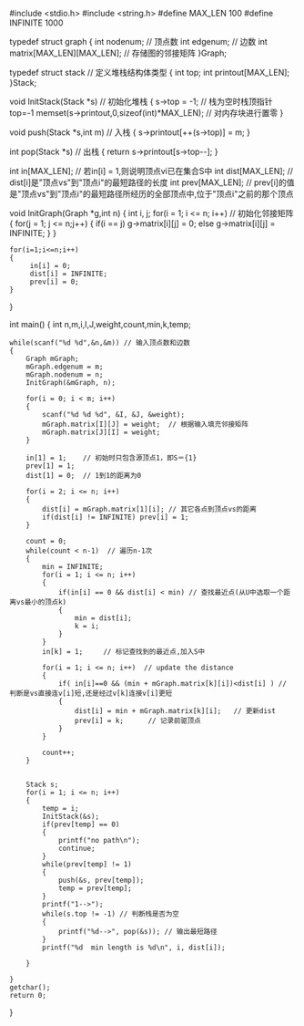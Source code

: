 #include <stdio.h>
#include <string.h>
#define MAX_LEN 100
#define INFINITE 1000

typedef struct graph
{
int nodenum; // 顶点数
int edgenum; // 边数
int matrix[MAX_LEN][MAX_LEN]; // 存储图的邻接矩阵
}Graph;

typedef struct stack // 定义堆栈结构体类型
{
int top;
int printout[MAX_LEN];
}Stack;

void InitStack(Stack *s) // 初始化堆栈
{
s->top = -1; // 栈为空时栈顶指针top=-1
memset(s->printout,0,sizeof(int)*MAX_LEN); // 对内存块进行置零
}

void push(Stack \*s,int m) // 入栈
{
s->printout[++(s->top)] = m;
}

int pop(Stack \*s) // 出栈
{
return s->printout[s->top--];
}

int in[MAX_LEN]; // 若in[i] = 1,则说明顶点vi已在集合S中
int dist[MAX_LEN]; // dist[i]是"顶点vs"到"顶点i"的最短路径的长度
int prev[MAX_LEN]; // prev[i]的值是"顶点vs"到"顶点i"的最短路径所经历的全部顶点中,位于"顶点i"之前的那个顶点

void InitGraph(Graph \*g,int n)
{
int i, j;
for(i = 1; i <= n; i++) // 初始化邻接矩阵
{
for(j = 1; j <= n;j++)
{
if(i == j) g->matrix[i][j] = 0;
else g->matrix[i][j] = INFINITE;
}
}

    for(i=1;i<=n;i++)
    {
         in[i] = 0;
         dist[i] = INFINITE;
         prev[i] = 0;
    }

}

int main()
{
int n,m,i,I,J,weight,count,min,k,temp;

    while(scanf("%d %d",&n,&m)) // 输入顶点数和边数
    {
        Graph mGraph;
        mGraph.edgenum = m;
        mGraph.nodenum = n;
        InitGraph(&mGraph, n);

        for(i = 0; i < m; i++)
        {
            scanf("%d %d %d", &I, &J, &weight);
            mGraph.matrix[I][J] = weight;  // 根据输入填充邻接矩阵
            mGraph.matrix[J][I] = weight;
        }

        in[1] = 1;    // 初始时只包含源顶点1，即S＝{1}
        prev[1] = 1;
        dist[1] = 0;  // 1到1的距离为0

        for(i = 2; i <= n; i++)
        {
            dist[i] = mGraph.matrix[1][i]; // 其它各点到顶点vs的距离
            if(dist[i] != INFINITE) prev[i] = 1;
        }

        count = 0;
        while(count < n-1)  // 遍历n-1次
        {
            min = INFINITE;
            for(i = 1; i <= n; i++)
            {
                if(in[i] == 0 && dist[i] < min) // 查找最近点(从U中选取一个距离vs最小的顶点k)
                {
                    min = dist[i];
                    k = i;
                }
            }
            in[k] = 1;     // 标记查找到的最近点,加入S中

            for(i = 1; i <= n; i++)  // update the distance
            {
                if( in[i]==0 && (min + mGraph.matrix[k][i])<dist[i] ) // 判断是vs直接连v[i]短,还是经过v[k]连接v[i]更短
                {
                    dist[i] = min + mGraph.matrix[k][i];   // 更新dist
                    prev[i] = k;      // 记录前驱顶点
                }
            }

            count++;
        }


        Stack s;
        for(i = 1; i <= n; i++)
        {
            temp = i;
            InitStack(&s);
            if(prev[temp] == 0)
            {
                printf("no path\n");
                continue;
            }
            while(prev[temp] != 1)
            {
                push(&s, prev[temp]);
                temp = prev[temp];
            }
            printf("1-->");
            while(s.top != -1) // 判断栈是否为空
            {
                printf("%d-->", pop(&s)); // 输出最短路径
            }
            printf("%d  min length is %d\n", i, dist[i]);

        }

    }
    getchar();
    return 0;

}
